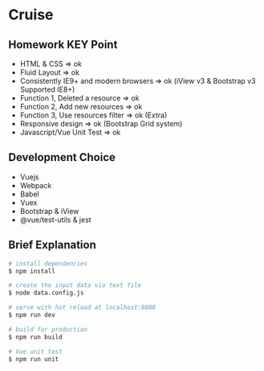 # Cruise

## Homework KEY Point

- HTML & CSS => ok
- Fluid Layout => ok
- Consistently IE9+ and modern browsers => ok (iView v3 & Bootstrap v3 Supported IE8+)
- Function 1, Deleted a resource => ok
- Function 2, Add new resources => ok
- Function 3, Use resources filter => ok (Extra)
- Responsive design => ok (Bootstrap Grid system)
- Javascript/Vue Unit Test => ok

## Development Choice

- Vuejs
- Webpack
- Babel
- Vuex
- Bootstrap & iView
- @vue/test-utils & jest

## Brief Explanation
``` bash
# install dependencies
$ npm install

# create the input data via text file
$ node data.config.js

# serve with hot reload at localhost:8080
$ npm run dev

# build for production
$ npm run build

# Vue unit test
$ npm run unit
```
